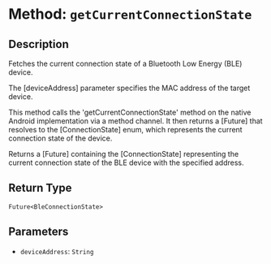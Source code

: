 # Method: `getCurrentConnectionState`

## Description

Fetches the current connection state of a Bluetooth Low Energy (BLE) device.

 The [deviceAddress] parameter specifies the MAC address of the target device.

 This method calls the 'getCurrentConnectionState' method on the native Android implementation
 via a method channel. It then returns a [Future] that resolves to the [ConnectionState] enum,
 which represents the current connection state of the device.

 Returns a [Future] containing the [ConnectionState] representing the current connection state
 of the BLE device with the specified address.

## Return Type
`Future<BleConnectionState>`

## Parameters

- `deviceAddress`: `String`
